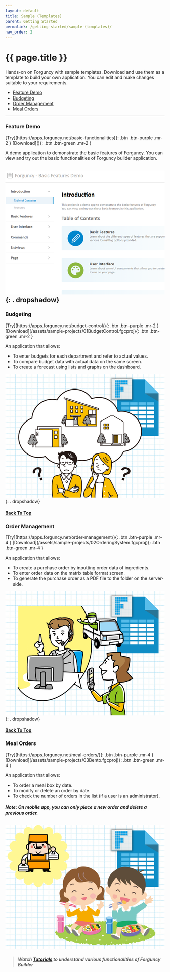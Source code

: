 ```yaml
---
layout: default
title: Sample (Templates)
parent: Getting Started
permalink: /getting-started/sample-(templates)/
nav_order: 2
---
```


# {{ page.title }}

Hands-on on Forguncy with sample templates. Download and use them as a template to build your own application. You can edit and make changes suitable to your requirements.

- [Feature Demo](#feature-demo)
- [Budgeting](#budgeting)
- [Order Management](#order-management)
- [Meal Orders](#meal-orders)

----
### Feature Demo

<span class="fs-1">
[Try](https://apps.forguncy.net/basic-functionalities){: .btn .btn-purple .mr-2 }
</span>
<span class="fs-1">
[Download](){: .btn .btn-green .mr-2 }
</span>

A demo application to demonstrate the basic features of Forguncy. You can view and try out the basic functionalities of Forguncy builder application. 

![Basic-function](/assets/images/sample-templates/00BasicFunction.png)
{: . dropshadow}
---

### Budgeting

<span class="fs-1">
[Try](https://apps.forguncy.net/budget-control/){: .btn .btn-purple .mr-2 }
</span>
<span class="fs-1">
[Download](/assets/sample-projects/01BudgetControl.fgcproj){: .btn .btn-green .mr-2 }
</span>

An application that allows: 
- To enter budgets for each department and refer to actual values. 
- To compare budget data with actual data on the same screen. 
- To create a forecast using lists and graphs on the dashboard.

![Budget-Control](/assets/images/sample-templates/budgeting.png) 
{: . dropshadow}

#### [Back To Top](#sample-templates)

### Order Management

<span class="fs-1">
[Try](https://apps.forguncy.net/order-management/){: .btn .btn-purple .mr-4 }
</span>
<span class="fs-1">
[Download](/assets/sample-projects/02OrderingSystem.fgcproj){: .btn .btn-green .mr-4 }
</span>


An application that allows: 
- To  create a purchase order by inputting order data of ingredients. 
- To enter order data on the matrix table format screen. 
- To generate the purchase order as a PDF file to the folder on the server-side.

![Order-Management](/assets/images/sample-templates/order-management.png)
{: . dropshadow}

#### [Back To Top](#sample-templates)

### Meal Orders

<span class="fs-1">
[Try](https://apps.forguncy.net/meal-orders/){: .btn .btn-purple .mr-4 }
</span>
<span class="fs-1">
[Download](/assets/sample-projects/03Bento.fgcproj){: .btn .btn-green .mr-4 }
</span>

An application that allows: 
- To order a meal box by date.
- To modify or delete an order by date. 
- To check the number of orders in the list (if a user is an administrator).

##### Note: On mobile app, you can only place a new order and delete a previous order.

![meal-orders](/assets/images/sample-templates/meal-orders.png)
---

> ##### Watch [**Tutorials**](http://localhost:4000/getting-started/tutorials/#tutorials) to understand various functionalities of **Forguncy Builder**